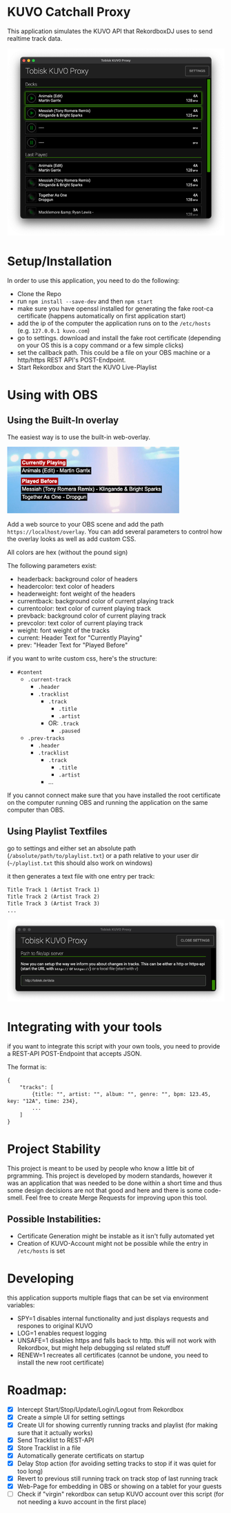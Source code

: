 # KUVO Catchall Proxy

This application simulates the KUVO API that RekordboxDJ uses to send realtime track data.


![alt text](/docs/app.png "Application Main Window")


# Setup/Installation
In order to use this application, you need to do the following:
- Clone the Repo
- run `npm install --save-dev` and then `npm start`
- make sure you have openssl installed for generating the fake root-ca certificate (happens automatically on first application start)
- add the ip of the computer the application runs on to the `/etc/hosts` (e.g. `127.0.0.1 kuvo.com`)
- go to settings. download and install the fake root certificate (depending on your OS this is a copy command or a few simple clicks)
- set the callback path. This could be a file on your OBS machine or a http/https REST API's POST-Endpoint.
- Start Rekordbox and Start the KUVO Live-Playlist

# Using with OBS

## Using the Built-In overlay

The easiest way is to use the built-in web-overlay.

![alt text](/docs/overlay.png "Overlay Example")

Add a web source to your OBS scene and add the path `https://localhost/overlay`. You can add several parameters to control how the overlay looks as well as add custom CSS.

All colors are hex (without the pound sign)

The following parameters exist:

- headerback: background color of headers
- headercolor: text color of headers
- headerweight: font weight of the headers
- currentback: background color of current playing track
- currentcolor: text color of current playing track
- prevback: background color of current playing track
- prevcolor: text color of current playing track
- weight: font weight of the tracks
- current: Header Text for "Currently Playing"
- prev: "Header Text for "Played Before"

if you want to write custom css, here's the structure:

- `#content`
  - `.current-track`
    - `.header`
    - `.tracklist`
      - `.track`
        - `.title`
        - `.artist`
      - OR: `.track`
        - `.paused`
  - `.prev-tracks`
    - `.header`
    - `.tracklist`
      - `.track`
        - `.title`
        - `.artist`
      - ...

If you cannot connect make sure that you have installed the root certificate on the computer running OBS and running the application on the same computer than OBS.

## Using Playlist Textfiles

go to settings and either set an absolute path (`/absolute/path/to/playlist.txt`) or a path relative to your user dir (`~/playlist.txt` this should also work on windows)

it then generates a text file with one entry per track:

```
Title Track 1 (Artist Track 1)
Title Track 2 (Artist Track 2)
Title Track 3 (Artist Track 3)
...
```

![alt text](/docs/settings.png "Application Main Window")


# Integrating with your tools

if you want to integrate this script with your own tools, you need to provide a REST-API POST-Endpoint that accepts JSON.

The format is:

```
{
    "tracks": [
        {title: "", artist: "", album: "", genre: "", bpm: 123.45, key: "12A", time: 234},
        ...
    ]
}
```

# Project Stability

This project is meant to be used by people who know a little bit of prgramming. This project is developed by modern standards, however it was an application that was needed to be done within a short time and thus some design decisions are not that good and here and there is some code-smell. Feel free to create Merge Requests for improving upon this tool.

## Possible Instabilities:

- Certificate Generation might be instable as it isn't fully automated yet
- Creation of KUVO-Account might not be possible while the entry in `/etc/hosts` is set

# Developing

this application supports multiple flags that can be set via environment variables:
- SPY=1 disables internal functionality and just displays requests and respones to original KUVO
- LOG=1 enables request logging
- UNSAFE=1 disables https and falls back to http. this will not work with Rekordbox, but might help debugging ssl related stuff
- RENEW=1 recreates all certificates (cannot be undone, you need to install the new root certificate)

# Roadmap:

- [X] Intercept Start/Stop/Update/Login/Logout from Rekordbox
- [X] Create a simple UI for setting settings
- [X] Create UI for showing currently running tracks and playlist (for making sure that it actually works)
- [X] Send Tracklist to REST-API
- [X] Store Tracklist in a file
- [X] Automatically generate certificats on startup
- [X] Delay Stop action (for avoiding setting tracks to stop if it was quiet for too long)
- [X] Revert to previous still running track on track stop of last running track
- [X] Web-Page for embedding in OBS or showing on a tablet for your guests
- [ ] Check if "virgin" rekordbox can setup KUVO account over this script (for not needing a kuvo account in the first place)
